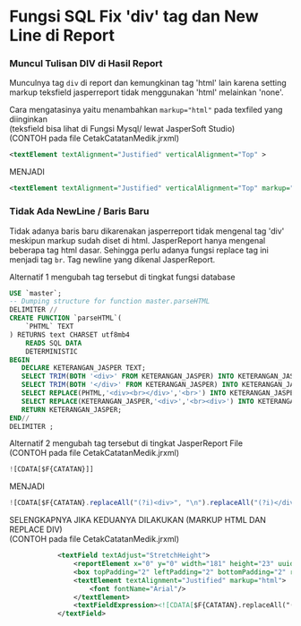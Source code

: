 # Fungsi SQL Fix 'div' tag dan New Line di Report

### Muncul Tulisan DIV di Hasil Report

Munculnya tag `div` di report dan kemungkinan tag 'html' lain karena setting markup teksfield jasperreport tidak menggunakan 'html' melainkan 'none'.

Cara mengatasinya yaitu menambahkan `markup="html"` pada texfiled yang diinginkan\
(teksfield bisa lihat di Fungsi Mysql/ lewat JasperSoft Studio)\
(CONTOH pada file CetakCatatanMedik.jrxml)

```xml
<textElement textAlignment="Justified" verticalAlignment="Top" >
```

MENJADI

```xml
<textElement textAlignment="Justified" verticalAlignment="Top" markup="html">
```

### Tidak Ada NewLine / Baris Baru

Tidak adanya baris baru dikarenakan jasperreport tidak mengenal tag 'div' meskipun markup sudah diset di html. JasperReport hanya mengenal beberapa tag html dasar. Sehingga perlu adanya fungsi replace tag ini menjadi tag `br`. Tag newline yang dikenal JasperReport.

Alternatif 1 mengubah tag tersebut di tingkat fungsi database

```sql
USE `master`;
-- Dumping structure for function master.parseHTML
DELIMITER //
CREATE FUNCTION `parseHTML`(
	`PHTML` TEXT
) RETURNS text CHARSET utf8mb4
    READS SQL DATA
    DETERMINISTIC
BEGIN
   DECLARE KETERANGAN_JASPER TEXT;
   SELECT TRIM(BOTH '<div>' FROM KETERANGAN_JASPER) INTO KETERANGAN_JASPER;
   SELECT TRIM(BOTH '</div>' FROM KETERANGAN_JASPER) INTO KETERANGAN_JASPER;
   SELECT REPLACE(PHTML,'<div><br></div>','<br>') INTO KETERANGAN_JASPER;
   SELECT REPLACE(KETERANGAN_JASPER,'<div>','<br><div>') INTO KETERANGAN_JASPER;
   RETURN KETERANGAN_JASPER;
END//
DELIMITER ;
```

Alternatif 2 mengubah tag tersebut di tingkat JasperReport File \
(CONTOH pada file CetakCatatanMedik.jrxml)

```js
![CDATA[$F{CATATAN}]]
```

MENJADI

```js
![CDATA[$F{CATATAN}.replaceAll("(?i)<div>", "\n").replaceAll("(?i)</div>", "").replaceAll("(?i)<br>", "")]]
```

SELENGKAPNYA JIKA KEDUANYA DILAKUKAN \(MARKUP HTML DAN REPLACE DIV)\
(CONTOH pada file CetakCatatanMedik.jrxml)

```xml
            <textField textAdjust="StretchHeight">
                <reportElement x="0" y="0" width="181" height="23" uuid="e4e72430-d54d-4ac7-9a4f-fece8c4c97c5"/>
                <box topPadding="2" leftPadding="2" bottomPadding="2" rightPadding="2"/>
                <textElement textAlignment="Justified" markup="html">
                    <font fontName="Arial"/>
                </textElement>
                <textFieldExpression><![CDATA[$F{CATATAN}.replaceAll("(?i)<div>", "\n").replaceAll("(?i)</div>", "").replaceAll("(?i)<br>", "")]]></textFieldExpression>
            </textField>

```
